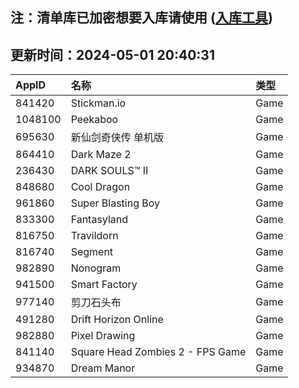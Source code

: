 ## 注：清单库已加密想要入库请使用 ([入库工具](https://github.com/BlankTMing/ManifestAutoUpdate/releases))

## 更新时间：2024-05-01 20:40:31
| AppID | 名称 | 类型  |
| :-------------------- | :----------------------------- | :----------- |
| 841420 | Stickman.io| Game |
| 1048100 | Peekaboo| Game |
| 695630 | 新仙剑奇侠传 单机版| Game |
| 864410 | Dark Maze 2| Game |
| 236430 | DARK SOULS™ II| Game |
| 848680 | Cool Dragon| Game |
| 961860 | Super Blasting Boy| Game |
| 833300 | Fantasyland| Game |
| 816750 | Travildorn| Game |
| 816740 | Segment| Game |
| 982890 | Nonogram| Game |
| 941500 | Smart Factory| Game |
| 977140 | 剪刀石头布| Game |
| 491280 | Drift Horizon Online| Game |
| 982880 | Pixel Drawing| Game |
| 841140 | Square Head Zombies 2 - FPS Game| Game |
| 934870 | Dream Manor| Game |
